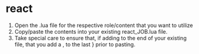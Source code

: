 # react
 
1. Open the .lua file for the respective role/content that you want to utilize
2. Copy/paste the contents into your existing react_JOB.lua file.
3. Take special care to ensure that, if adding to the end of your existing file, that you add a , to the last } prior to pasting.